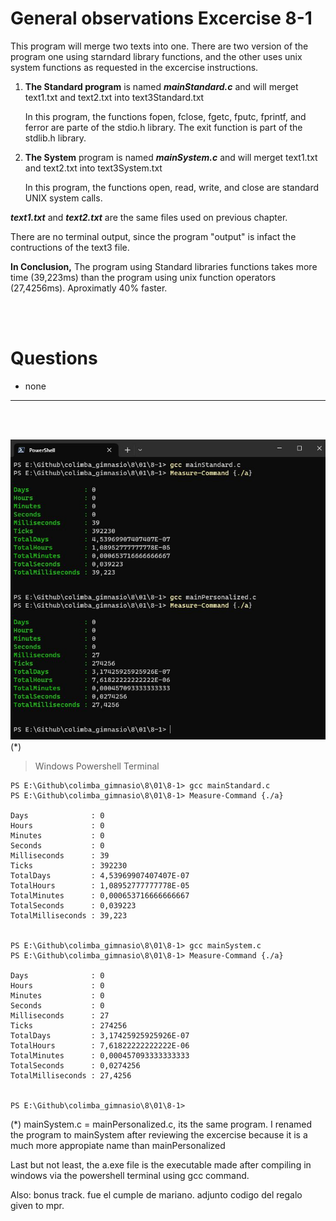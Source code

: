 # General observations Excercise 8-1

This program will merge two texts into one.
There are two version of the program one using starndard library functions, and the other uses unix system functions as requested in the excercise instructions.

1. **The Standard program** is named **_mainStandard.c_** and will merget text1.txt and text2.txt into text3Standard.txt

   In this program, the functions fopen, fclose, fgetc, fputc, fprintf, and ferror are parte of the stdio.h library. The exit function is part of the stdlib.h library.

2. **The System** program is named **_mainSystem.c_** and will merget text1.txt and text2.txt into text3System.txt

   In this program, the functions open, read, write, and close are standard UNIX system calls.

**_text1.txt_** and **_text2.txt_** are the same files used on previous chapter.

There are no terminal output, since the program "output" is infact the contructions of the text3 file.

**In Conclusion,**
The program using Standard libraries functions takes more time (39,223ms) than the program using unix function operators (27,4256ms). Aproximatly 40% faster.

<br> </br>

# Questions

- none

---

<br> </br>

![Alt text for your image](TimeComparison.JPG) (\*)

> Windows Powershell Terminal

```
PS E:\Github\colimba_gimnasio\8\01\8-1> gcc mainStandard.c
PS E:\Github\colimba_gimnasio\8\01\8-1> Measure-Command {./a}

Days              : 0
Hours             : 0
Minutes           : 0
Seconds           : 0
Milliseconds      : 39
Ticks             : 392230
TotalDays         : 4,53969907407407E-07
TotalHours        : 1,08952777777778E-05
TotalMinutes      : 0,000653716666666667
TotalSeconds      : 0,039223
TotalMilliseconds : 39,223


PS E:\Github\colimba_gimnasio\8\01\8-1> gcc mainSystem.c
PS E:\Github\colimba_gimnasio\8\01\8-1> Measure-Command {./a}

Days              : 0
Hours             : 0
Minutes           : 0
Seconds           : 0
Milliseconds      : 27
Ticks             : 274256
TotalDays         : 3,17425925925926E-07
TotalHours        : 7,61822222222222E-06
TotalMinutes      : 0,000457093333333333
TotalSeconds      : 0,0274256
TotalMilliseconds : 27,4256


PS E:\Github\colimba_gimnasio\8\01\8-1>

```

(\*) mainSystem.c = mainPersonalized.c, its the same program. I renamed the program to mainSystem after reviewing the excercise because it is a much more appropiate name than mainPersonalized

Last but not least, the a.exe file is the executable made after compiling in windows via the powershell terminal using gcc command.

Also: bonus track. fue el cumple de mariano. adjunto codigo del regalo given to mpr.
